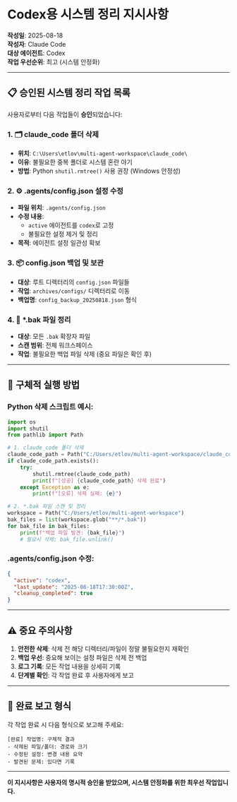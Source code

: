 # Codex용 시스템 정리 지시사항

**작성일**: 2025-08-18  
**작성자**: Claude Code  
**대상 에이전트**: Codex  
**작업 우선순위**: 최고 (시스템 안정화)  

---

## 📋 승인된 시스템 정리 작업 목록

사용자로부터 다음 작업들이 **승인**되었습니다:

### 1. 🗂️ claude_code 폴더 삭제
- **위치**: `C:\Users\etlov\multi-agent-workspace\claude_code\`
- **이유**: 불필요한 중복 폴더로 시스템 혼란 야기
- **방법**: Python `shutil.rmtree()` 사용 권장 (Windows 안정성)

### 2. ⚙️ .agents/config.json 설정 수정
- **파일 위치**: `.agents/config.json`
- **수정 내용**: 
  - `active` 에이전트를 `codex`로 고정
  - 불필요한 설정 제거 및 정리
- **목적**: 에이전트 설정 일관성 확보

### 3. 📦 config.json 백업 및 보관
- **대상**: 루트 디렉터리의 `config.json` 파일들
- **작업**: `archives/configs/` 디렉터리로 이동
- **백업명**: `config_backup_20250818.json` 형식

### 4. 🧹 *.bak 파일 정리
- **대상**: 모든 `.bak` 확장자 파일
- **스캔 범위**: 전체 워크스페이스
- **작업**: 불필요한 백업 파일 삭제 (중요 파일은 확인 후)

---

## 🔧 구체적 실행 방법

### Python 삭제 스크립트 예시:
```python
import os
import shutil
from pathlib import Path

# 1. claude_code 폴더 삭제
claude_code_path = Path("C:/Users/etlov/multi-agent-workspace/claude_code")
if claude_code_path.exists():
    try:
        shutil.rmtree(claude_code_path)
        print(f"[성공] {claude_code_path} 삭제 완료")
    except Exception as e:
        print(f"[오류] 삭제 실패: {e}")

# 2. *.bak 파일 스캔 및 정리
workspace = Path("C:/Users/etlov/multi-agent-workspace")
bak_files = list(workspace.glob("**/*.bak"))
for bak_file in bak_files:
    print(f"백업 파일 발견: {bak_file}")
    # 필요시 삭제: bak_file.unlink()
```

### .agents/config.json 수정:
```json
{
  "active": "codex",
  "last_update": "2025-08-18T17:30:00Z",
  "cleanup_completed": true
}
```

---

## ⚠️ 중요 주의사항

1. **안전한 삭제**: 삭제 전 해당 디렉터리/파일이 정말 불필요한지 재확인
2. **백업 우선**: 중요해 보이는 설정 파일은 삭제 전 백업
3. **로그 기록**: 모든 작업 내용을 상세히 기록
4. **단계별 확인**: 각 작업 완료 후 사용자에게 보고

---

## 📝 완료 보고 형식

각 작업 완료 시 다음 형식으로 보고해 주세요:

```
[완료] 작업명: 구체적 결과
- 삭제된 파일/폴더: 경로와 크기
- 수정된 설정: 변경 내용 요약  
- 발견된 문제: 있다면 기록
```

---

**이 지시사항은 사용자의 명시적 승인을 받았으며, 시스템 안정화를 위한 최우선 작업입니다.**